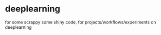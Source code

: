# deeplearning
for some scrappy some shiny code, for projects/workflows/experiments on deeplearning
